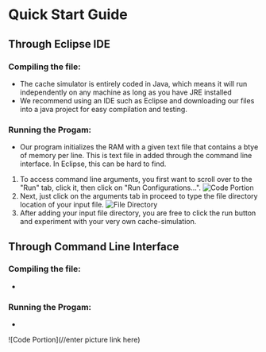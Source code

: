 # Quick Start Guide
## Through Eclipse IDE
### Compiling the file:
* The cache simulator is entirely coded in Java, which means it will run independently on any machine as long as you have JRE installed
* We recommend using an IDE such as Eclipse and downloading our files into a java project for easy compilation and testing. 
### Running the Progam:
 * Our program initializes the RAM with a given text file that contains a btye of memory per line. This is text file in added through the command line interface. In Eclipse, this can be hard to find.
 1. To access command line arguments, you first want to scroll over to the "Run" tab, click it, then click on "Run Configurations...".
![Code Portion](https://i.imgur.com/HKfDL3N.jpg)
 2. Next, just click on the arguments tab in proceed to type the file directory location of your input file.
 ![File Directory](https://i.imgur.com/yPOI0mx.jpg)
 3. After adding your input file directory, you are free to click the run button and experiment with your very own cache-simulation.
 ## Through Command Line Interface
 ### Compiling the file:
* 
### Running the Progam:
 * 
![Code Portion](//enter picture link here)
